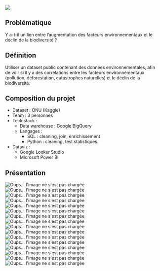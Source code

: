 ![](assets/images/biodiversite_banner.png)

## Problématique
Y a-t-il un lien entre l’augmentation des facteurs environnementaux et le déclin de la biodiversité ?

## Définition
Utiliser un dataset public contenant des données environnementales, afin de voir si il y a des corrélations entre les facteurs environnementaux (pollution, déforestation, catastrophes naturelles) et le déclin de la biodiversité.

## Composition du projet
- Dataset : ONU (Kaggle)
- Team : 3 personnes
- Teck stack :
    - Data warehouse : Google BigQuery
    - Langages :
        - SQL : cleaning, join, enrichissement
        - Python : cleaning, test statistiques
- Dataviz :
    - Google Looker Studio
    - Microsoft Power BI

## Présentation
 
![Oups... l'image ne s'est pas chargée](assets/images/Biodiversity%20slides_15.03.2024_pages-to-jpg-0001.jpg)
![Oups... l'image ne s'est pas chargée](assets/images/Biodiversity%20slides_15.03.2024_pages-to-jpg-0002.jpg)
![Oups... l'image ne s'est pas chargée](assets/images/Biodiversity%20slides_15.03.2024_pages-to-jpg-0003.jpg)
![Oups... l'image ne s'est pas chargée](assets/images/Biodiversity%20slides_15.03.2024_pages-to-jpg-0005.jpg)
![Oups... l'image ne s'est pas chargée](assets/images/Biodiversity%20slides_15.03.2024_pages-to-jpg-0006.jpg)
![Oups... l'image ne s'est pas chargée](assets/images/Biodiversity%20slides_15.03.2024_pages-to-jpg-0007.jpg)
![Oups... l'image ne s'est pas chargée](assets/images/Biodiversity%20slides_15.03.2024_pages-to-jpg-0008.jpg)
![Oups... l'image ne s'est pas chargée](assets/images/Biodiversity%20slides_15.03.2024_pages-to-jpg-0010.jpg)
![Oups... l'image ne s'est pas chargée](assets/images/Biodiversity%20slides_15.03.2024_pages-to-jpg-0011.jpg)
![Oups... l'image ne s'est pas chargée](assets/images/Biodiversity%20slides_15.03.2024_pages-to-jpg-0012.jpg)
![Oups... l'image ne s'est pas chargée](assets/images/Biodiversity%20slides_15.03.2024_pages-to-jpg-0013.jpg)
![Oups... l'image ne s'est pas chargée](assets/images/Biodiversity%20slides_15.03.2024_pages-to-jpg-0014.jpg)
![Oups... l'image ne s'est pas chargée](assets/images/Biodiversity%20slides_15.03.2024_pages-to-jpg-0015.jpg)
![Oups... l'image ne s'est pas chargée](assets/images/Biodiversity%20slides_15.03.2024_pages-to-jpg-0016.jpg)
![Oups... l'image ne s'est pas chargée](assets/images/Biodiversity%20slides_15.03.2024_pages-to-jpg-0017.jpg)
![Oups... l'image ne s'est pas chargée](assets/images/Biodiversity%20slides_15.03.2024_pages-to-jpg-0019.jpg)
